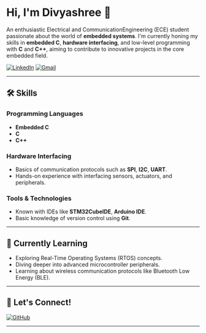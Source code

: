 # Hi, I'm Divyashree 👋

An enthusiastic Electrical and CommunicationEngineering (ECE) student passionate about the world of **embedded systems**. I'm currently honing my skills in **embedded C**, **hardware interfacing**, and low-level programming with **C** and **C++**, aiming to contribute to innovative projects in the core embedded field.

[![LinkedIn](https://img.shields.io/badge/LinkedIn-%230077B5.svg?style=flat&logo=linkedin&logoColor=white)](https://www.linkedin.com/in/https://www.linkedin.com/in/divya-shree-n-9304a32b1)
[![Gmail](https://img.shields.io/badge/Gmail-%23D14836.svg?style=flat&logo=gmail&logoColor=white)](mailto:divyashreenm46@gmail.com)

---

## 🛠️ Skills

### Programming Languages
- **Embedded C** 
- **C** 
- **C++** 
### Hardware Interfacing
- Basics of communication protocols such as **SPI**, **I2C**, **UART**.
- Hands-on experience with interfacing sensors, actuators, and peripherals.

### Tools & Technologies
- Known with IDEs like **STM32CubeIDE**, **Arduino IDE**.
- Basic knowledge of version control using **Git**.

---



## 🌱 Currently Learning

- Exploring Real-Time Operating Systems (RTOS) concepts.
- Diving deeper into advanced microcontroller peripherals.
- Learning about wireless communication protocols like Bluetooth Low Energy (BLE).

---

## 🤝 Let's Connect!

[![GitHub](https://img.shields.io/badge/GitHub-%23121011.svg?style=flat&logo=github&logoColor=white)](https://github.com/[your-github-username])

---
